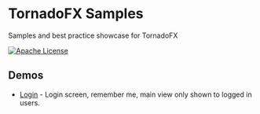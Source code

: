 # TornadoFX Samples

Samples and best practice showcase for TornadoFX

[![Apache License](https://img.shields.io/badge/license-Apache%20License%202.0-blue.svg)](http://www.apache.org/licenses/LICENSE-2.0)

## Demos

- [Login](tree/master/login) - Login screen, remember me, main view only shown to logged in users.